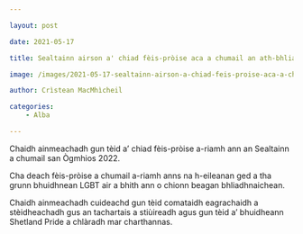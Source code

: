 ```yaml
---

layout: post

date: 2021-05-17

title: Sealtainn airson a' chiad fèis-pròise aca a chumail an ath-bhliadhna

image: /images/2021-05-17-sealtainn-airson-a-chiad-feis-proise-aca-a-chumail-an-ath-bhliadhna.webp

author: Crìstean MacMhìcheil

categories:
    - Alba

---
```


Chaidh ainmeachadh gun tèid a’ chiad fèis-pròise a-riamh ann an Sealtainn a chumail san Ògmhios 2022.

Cha deach fèis-pròise a chumail a-riamh anns na h-eileanan ged a tha grunn bhuidhnean LGBT air a bhith ann o chionn beagan bhliadhnaichean.

Chaidh ainmeachadh cuideachd gun tèid comataidh eagrachaidh a stèidheachadh gus an tachartais a stiùireadh agus gun tèid a’ bhuidheann Shetland Pride a chlàradh mar charthannas.
